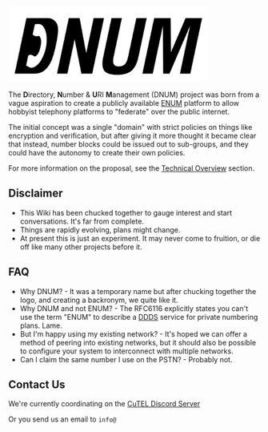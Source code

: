 <div style="text-align: left;">
  <img src="assets/full-logo-dark.svg" alt="My SVG Logo" width="400">
</div>

The **D**irectory, **N**umber & **U**RI **M**anagement (DNUM) project was born from a vague aspiration to create a publicly available [ENUM](https://datatracker.ietf.org/doc/html/rfc6116) platform to allow hobbyist telephony platforms to "federate" over the public internet.

The initial concept was a single "domain" with strict policies on things like encryption and verification, but after giving it more thought it became clear that instead, number blocks could be issued out to sub-groups, and they could have the autonomy to create their own policies.

For more information on the proposal, see the [Technical Overview](./technical/index.md) section.

## Disclaimer

* This Wiki has been chucked together to gauge interest and start conversations. It's far from complete.
* Things are rapidly evolving, plans might change.
* At present this is just an experiment. It may never come to fruition, or die off like many other projects before it.

## FAQ

* Why DNUM? - It was a temporary name but after chucking together the logo, and creating a backronym, we quite like it.
* Why DNUM and not ENUM? - The RFC6116 explicitly states you can't use the term "ENUM" to describe a [DDDS](https://en.wikipedia.org/wiki/Dynamic_Delegation_Discovery_System) service for private numbering plans. Lame.
* But I'm happy using my existing network? - It's hoped we can offer a method of peering into existing networks, but it should also be possible to configure your system to interconnect with multiple networks. 
* Can I claim the same number I use on the PSTN? - Probably not.

## Contact Us

We're currently coordinating on the [CuTEL Discord Server](https://t.co/AixzjCUT9t)

Or you send us an email to `info@`
